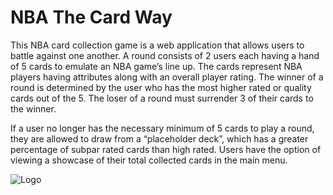 # NBA The Card Way

This NBA card collection game is a web application that allows users to battle against one another. A round consists of 2 users each having a hand of 5 cards to emulate an NBA game’s line up. The cards represent NBA players having attributes along with an overall player rating. The winner of a round is determined by the user who has the most higher rated or quality cards out of the 5. The loser of a round must surrender 3 of their cards to the winner.

If a user no longer has the necessary minimum of 5 cards to play a round, they are allowed to draw from a “placeholder deck”, which has a greater percentage of subpar rated cards than high rated. Users have the option of viewing a showcase of their total collected cards in the main menu.

![Logo](https://github.com/TamyahD/PassionProj.NBATheCardWay/blob/848825a158396e326852b026d4eef20384b1c4f8/projectLogo00.png?raw=true)

